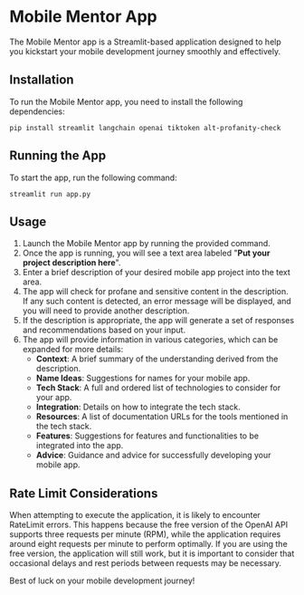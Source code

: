 # Mobile Mentor App

The Mobile Mentor app is a Streamlit-based application designed to help you kickstart your mobile development journey smoothly and effectively.

## Installation

To run the Mobile Mentor app, you need to install the following dependencies:

`pip install streamlit langchain openai tiktoken alt-profanity-check`

## Running the App

To start the app, run the following command:

`streamlit run app.py`

## Usage

1. Launch the Mobile Mentor app by running the provided command.
2. Once the app is running, you will see a text area labeled "**Put your project description here**".
3. Enter a brief description of your desired mobile app project into the text area.
4. The app will check for profane and sensitive content in the description. If any such content is detected, an error message will be displayed, and you will need to provide another description.
5. If the description is appropriate, the app will generate a set of responses and recommendations based on your input.
6. The app will provide information in various categories, which can be expanded for more details:
   - **Context**: A brief summary of the understanding derived from the description.
   - **Name Ideas**: Suggestions for names for your mobile app.
   - **Tech Stack**: A full and ordered list of technologies to consider for your app.
   - **Integration**: Details on how to integrate the tech stack.
   - **Resources**: A list of documentation URLs for the tools mentioned in the tech stack.
   - **Features**: Suggestions for features and functionalities to be integrated into the app.
   - **Advice**: Guidance and advice for successfully developing your mobile app.

## Rate Limit Considerations

When attempting to execute the application, it is likely to encounter RateLimit errors. This happens because the free version of the OpenAI API supports three requests per minute (RPM), while the application requires around eight requests per minute to perform optimally. If you are using the free version, the application will still work, but it is important to consider that occasional delays and rest periods between requests may be necessary.

Best of luck on your mobile development journey!